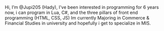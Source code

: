 Hi, I’m @Jupi205 (Hady), I've been interested in programming for 6 years now, i can program in Lua, C#, and the three pillars of front end programming (HTML, CSS, JS)
Im currently Majoring in Commerce & Financial Studies in university and hopefully i get to specialize in MIS.

